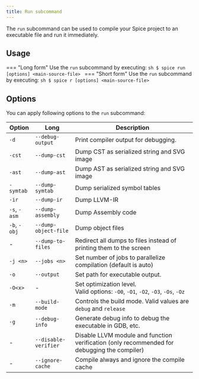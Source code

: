 ```yaml
---
title: Run subcommand
---
```


The `run` subcommand can be used to compile your Spice project to an executable file and run it immediately.

## Usage
=== "Long form"
    Use the `run` subcommand by executing:
    ```sh
    $ spice run [options] <main-source-file>
    ```
=== "Short form"
    Use the `run` subcommand by executing:
    ```sh
    $ spice r [options] <main-source-file>
    ```

## Options
You can apply following options to the `run` subcommand:

| Option       | Long                 | Description                                                                                 |
|--------------|----------------------|---------------------------------------------------------------------------------------------|
| `-d`         | `--debug-output`     | Print compiler output for debugging.                                                        |
| `-cst`       | `--dump-cst`         | Dump CST as serialized string and SVG image                                                 |
| `-ast`       | `--dump-ast`         | Dump AST as serialized string and SVG image                                                 |
| `-symtab`    | `--dump-symtab`      | Dump serialized symbol tables                                                               |
| `-ir`        | `--dump-ir`          | Dump LLVM-IR                                                                                |
| `-s`, `-asm` | `--dump-assembly`    | Dump Assembly code                                                                          |
| `-b`, `-obj` | `--dump-object-file` | Dump object files                                                                           |
| -            | `--dump-to-files`    | Redirect all dumps to files instead of printing them to the screen                          |
| `-j <n>`     | `--jobs <n>`         | Set number of jobs to parallelize compilation (default is auto)                             |
| `-o`         | `--output`           | Set path for executable output.                                                             |
| `-O<x>`      | -                    | Set optimization level. <br> Valid options: `-O0`, `-O1`, `-O2`, `-O3`, `-Os`, `-Oz`        |
| `-m`         | `--build-mode`       | Controls the build mode. Valid values are `debug` and `release`                             |
| `-g`         | `--debug-info`       | Generate debug info to debug the executable in GDB, etc.                                    |
| -            | `--disable-verifier` | Disable LLVM module and function verification (only recommended for debugging the compiler) |
| -            | `--ignore-cache`     | Compile always and ignore the compile cache                                                 |